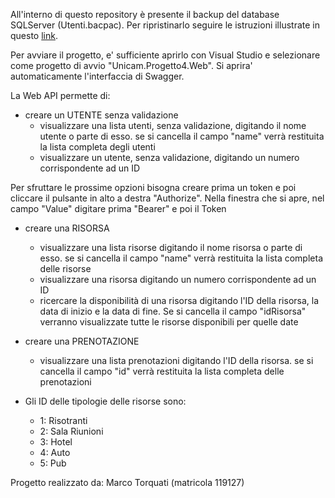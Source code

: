 All'interno di questo repository è presente il backup del database SQLServer (Utenti.bacpac). 
Per ripristinarlo seguire le istruzioni illustrate in questo [link](https://www.c-sharpcorner.com/article/how-to-import-or-restore-bacpac-file-from-ssms/).

Per avviare il progetto, e' sufficiente aprirlo con Visual Studio e selezionare come progetto di avvio "Unicam.Progetto4.Web". 
Si aprira' automaticamente l'interfaccia di Swagger.

La Web API permette di:

- creare un UTENTE senza validazione
  - visualizzare una lista utenti, senza validazione, digitando il nome utente o parte di esso. se si cancella il campo "name" verrà restituita la lista completa degli utenti
  - visualizzare un utente, senza validazione, digitando un numero corrispondente ad un ID

Per sfruttare le prossime opzioni bisogna creare prima un token e poi cliccare il pulsante in alto a destra "Authorize". 
Nella finestra che si apre, nel campo "Value" digitare prima "Bearer" e poi il Token

- creare una RISORSA
  - visualizzare una lista risorse digitando il nome risorsa o parte di esso. se si cancella il campo "name" verrà restituita la lista completa delle risorse
  - visualizzare una risorsa digitando un numero corrispondente ad un ID
  - ricercare la disponibilità di una risorsa digitando l'ID della risorsa, la data di inizio e la data di fine. Se si cancella il campo "idRisorsa" verranno visualizzate tutte le risorse disponibili per quelle date

- creare una PRENOTAZIONE
  - visualizzare una lista prenotazioni digitando l'ID della risorsa. se si cancella il campo "id" verrà restituita la lista completa delle prenotazioni

- Gli ID delle tipologie delle risorse sono:
  - 1: Risotranti
  - 2: Sala Riunioni
  - 3: Hotel
  - 4: Auto
  - 5: Pub

Progetto realizzato da:
Marco Torquati (matricola 119127)



